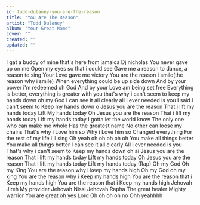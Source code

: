 ```yaml
---
id: todd-dulaney-you-are-the-reason
title: "You Are The Reason"
artist: "Todd Dulaney"
album: "Your Great Name"
cover: ""
created: ""
updated: ""
---
```


I gat a buddy of mine that's here from jamaica Dj nicholas
You never gave up on me
Open my eyes so that i could see
Gave me a reason to dance, a reason to sing
Your Love gave me victory
You are the reason i smile(the reason why i smile)
When everything could be up side down And by your power i'm redeemed oh God And by your Love am being set free Everything is better, everything is greater with you that's why i can't seem to keep my hands down oh my God I can see it all clearly all i ever needed is you
I said i can't seem to Keep my hands down o
Jesus you are the reason
That i lift my hands today
Lift My hands today Oh Jesus you are the reason That i lift my hands today Lift my hands today
I gotta let the world know The only one who can make me whole Has the greatest name No other can loose my chains That's why i Love him so Why i Love him so Changed everything For the rest of my life i'll sing Oh yeah oh oh oh oh oh You make all things better You make all things better I can see it all clearly All i ever needed is you That's why i can't seem to Keep my hands down oh ai Jesus you are the reason That i lift my hands today Lift my hands today Oh Jesus you are the reason That i lift my hands today Lift my hands today (Rap) Oh my God Oh my King You are the reason why i keep my hands high Oh my God oh my king You are the reason why i Keep my hands high You are the reason that i Keep my hands high You are the reason that i Keep my hands high Jehovah Jireh My provider Jehovah Nissi Jehovah Rapha The great healer Mighty warrior You are great oh yes Lord Oh oh oh oh no Ohh yeahhhh